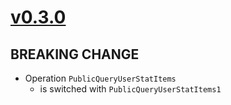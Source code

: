 # [v0.3.0]

## BREAKING CHANGE

- Operation `PublicQueryUserStatItems`
    - is switched with `PublicQueryUserStatItems1`

[v0.3.0]: https://github.com/AccelByte/accelbyte-go-modular-sdk/compare/social-sdk/v0.2.0..social-sdk/v0.3.0
